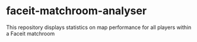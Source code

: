 # faceit-matchroom-analyser
This repository displays statistics on map performance for all players within a Faceit matchroom
